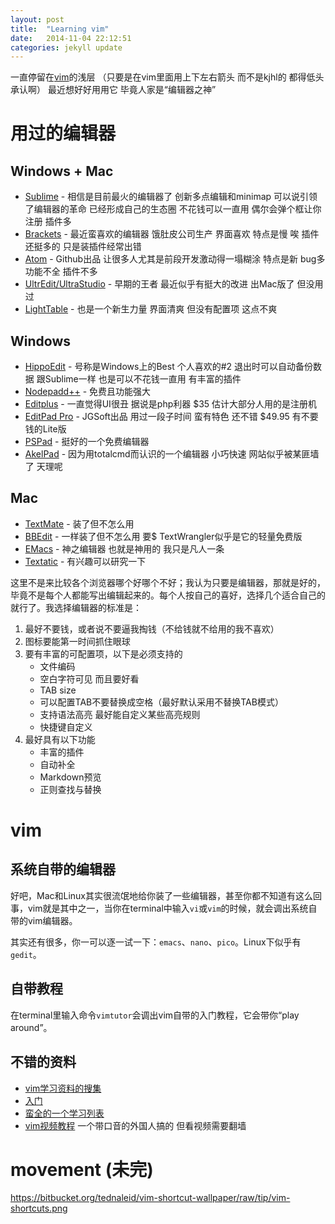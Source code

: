 ```yaml
---
layout: post
title:  "Learning vim"
date:   2014-11-04 22:12:51
categories: jekyll update
---
```


一直停留在[vim](http://www.vim.org/)的浅层 （只要是在vim里面用上下左右箭头 而不是kjhl的 都得低头承认啊） 最近想好好用用它 毕竟人家是“编辑器之神”

# 用过的编辑器

## Windows + Mac

* [Sublime](http://www.sublimetext.com) - 相信是目前最火的编辑器了 创新多点编辑和minimap 可以说引领了编辑器的革命 已经形成自己的生态圈 不花钱可以一直用 偶尔会弹个框让你注册 插件多
* [Brackets](http://brackets.io) - 最近蛮喜欢的编辑器 饿肚皮公司生产 界面喜欢 特点是慢 唉 插件还挺多的 只是装插件经常出错
* [Atom](https://atom.io) - Github出品 让很多人尤其是前段开发激动得一塌糊涂 特点是新 bug多 功能不全 插件不多
* [UltrEdit/UltraStudio](http://www.ultraedit.com/) - 早期的王者 最近似乎有挺大的改进 出Mac版了 但没用过
* [LightTable](http://lighttable.com/) - 也是一个新生力量 界面清爽 但没有配置项 这点不爽

## Windows

* [HippoEdit](http://www.hippoedit.com) - 号称是Windows上的Best 个人喜欢的#2 退出时可以自动备份数据 跟Sublime一样 也是可以不花钱一直用 有丰富的插件
* [Nodepadd++](http://notepad-plus-plus.org) - 免费且功能强大
* [Editplus](http://www.editplus.com) - 一直觉得UI很丑 据说是php利器 $35 估计大部分人用的是注册机
* [EditPad Pro](http://www.editpadpro.com) - JGSoft出品 用过一段子时间 蛮有特色 还不错 $49.95 有不要钱的Lite版
* [PSPad](http://www.pspad.com/) - 挺好的一个免费编辑器
* [AkelPad](http://akelpad.sourceforge.net/en/index.php) - 因为用totalcmd而认识的一个编辑器 小巧快速 网站似乎被某匪墙了 天理呢

## Mac

* [TextMate](http://macromates.com) - 装了但不怎么用
* [BBEdit](http://www.barebones.com/products/bbedit/index.html) - 一样装了但不怎么用 要$ TextWrangler似乎是它的轻量免费版
* [EMacs](http://www.gnu.org/software/emacs) - 神之编辑器 也就是神用的 我只是凡人一条
* [Textatic](http://www.textasticapp.com) - 有兴趣可以研究一下

这里不是来比较各个浏览器哪个好哪个不好；我认为只要是编辑器，那就是好的，毕竟不是每个人都能写出编辑起来的。每个人按自己的喜好，选择几个适合自己的就行了。我选择编辑器的标准是：

1. 最好不要钱，或者说不要逼我掏钱（不给钱就不给用的我不喜欢）
2. 图标要能第一时间抓住眼球
3. 要有丰富的可配置项，以下是必须支持的
    * 文件编码
    * 空白字符可见 而且要好看
    * TAB size
    * 可以配置TAB不要替换成空格（最好默认采用不替换TAB模式）
    * 支持语法高亮 最好能自定义某些高亮规则
    * 快捷键自定义
4. 最好具有以下功能
    * 丰富的插件
    * 自动补全
    * Markdown预览
    * 正则查找与替换

# vim

## 系统自带的编辑器

好吧，Mac和Linux其实很流氓地给你装了一些编辑器，甚至你都不知道有这么回事，vim就是其中之一，当你在terminal中输入`vi`或`vim`的时候，就会调出系统自带的vim编辑器。

其实还有很多，你一可以逐一试一下：`emacs`、`nano`、`pico`。Linux下似乎有`gedit`。

## 自带教程

在terminal里输入命令`vimtutor`会调出vim自带的入门教程，它会带你“play around”。

## 不错的资料

* [vim学习资料的搜集](http://www.openvim.com/index.html)
* [入门](http://tips.webdesign10.com/another-vim-tutorial)
* [蛮全的一个学习列表](http://alvinalexander.com/linux/vi-vim-editor-tutorials-collection)
* [vim视频教程](http://derekwyatt.org/vim/tutorials) 一个带口音的外国人搞的 但看视频需要翻墙

# movement (未完)

https://bitbucket.org/tednaleid/vim-shortcut-wallpaper/raw/tip/vim-shortcuts.png
